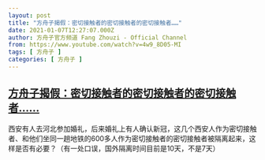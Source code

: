 ```yaml
---
layout: post
title: "方舟子揭假：密切接触者的密切接触者的密切接触者……"
date: 2021-01-07T12:27:07.000Z
author: 方舟子官方频道 Fang Zhouzi - Official Channel
from: https://www.youtube.com/watch?v=4w9_8D05-MI
tags: [ 方舟子 ]
categories: [ 方舟子 ]
---
```

<!--1610022427000-->
[方舟子揭假：密切接触者的密切接触者的密切接触者……](https://www.youtube.com/watch?v=4w9_8D05-MI)
------

<div>
西安有人去河北参加婚礼，后来婚礼上有人确认新冠，这几个西安人作为密切接触者、和他们坐同一趟地铁的600多人作为密切接触者的密切接触者被隔离起来，这样是否有必要？（有一处口误，国外隔离时间目前是10天，不是7天）
</div>
